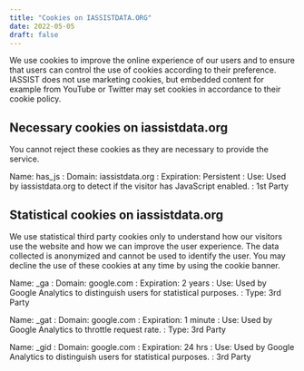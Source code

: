```yaml
---
title: "Cookies on IASSISTDATA.ORG"
date: 2022-05-05
draft: false
---
```

We use cookies to improve the online experience of our users and to ensure that users can control the use of cookies according to their preference. IASSIST does not use marketing cookies, but embedded content for example from YouTube or Twitter may set cookies in accordance to their cookie policy. 

## Necessary cookies on iassistdata.org

You cannot reject these cookies as they are necessary to provide the service.

Name: has_js
: Domain: iassistdata.org
: Expiration: Persistent
: Use: Used by iassistdata.org to detect if the visitor has JavaScript enabled. 
: 1st Party

## Statistical cookies on iassistdata.org

We use statistical third party cookies only to understand how our visitors use the website and how we can improve the user experience. The data collected is anonymized and cannot be used to identify the user. You may decline the use of these cookies at any time by using the cookie banner. 

Name: _ga
: Domain: google.com
: Expiration: 2 years
: Use: Used by Google Analytics to distinguish users for statistical purposes.
: Type: 3rd Party

Name: _gat
: Domain: google.com
: Expiration: 1 minute
: Use: Used by Google Analytics to throttle request rate.
: Type: 3rd Party

Name: _gid
: Domain: google.com
: Expiration: 24 hrs
: Use: Used by Google Analytics to distinguish users for statistical purposes.
: 3rd Party
